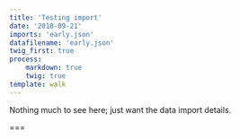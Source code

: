```yaml
---
title: 'Testing import'
date: '2018-09-21'
imports: 'early.json'
datafilename: 'early.json'
twig_first: true
process:
	markdown: true
	twig: true
template: walk
---
```


Nothing much to see here; just want the data import details.

===

<div id="mapid" style="width: 100%; height: 400px;"></div>




